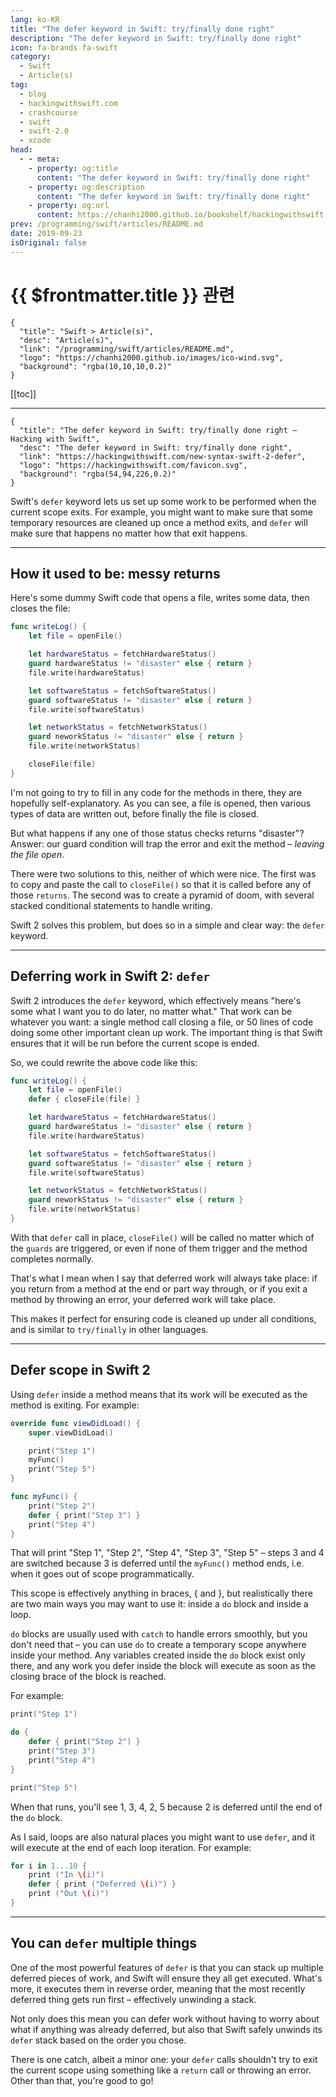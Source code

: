 ```yaml
---
lang: ko-KR
title: "The defer keyword in Swift: try/finally done right"
description: "The defer keyword in Swift: try/finally done right"
icon: fa-brands fa-swift
category:
  - Swift
  - Article(s)
tag: 
  - blog
  - hackingwithswift.com
  - crashcourse
  - swift
  - swift-2.0
  - xcode
head:
  - - meta:
    - property: og:title
      content: "The defer keyword in Swift: try/finally done right"
    - property: og:description
      content: "The defer keyword in Swift: try/finally done right"
    - property: og:url
      content: https://chanhi2000.github.io/bookshelf/hackingwithswift.com/new-syntax-swift-2-defer.html
prev: /programming/swift/articles/README.md
date: 2019-09-23
isOriginal: false
---
```


# {{ $frontmatter.title }} 관련

```component VPCard
{
  "title": "Swift > Article(s)",
  "desc": "Article(s)",
  "link": "/programming/swift/articles/README.md",
  "logo": "https://chanhi2000.github.io/images/ico-wind.svg",
  "background": "rgba(10,10,10,0.2)"
}
```

[[toc]]

---

```component VPCard
{
  "title": "The defer keyword in Swift: try/finally done right – Hacking with Swift",
  "desc": "The defer keyword in Swift: try/finally done right",
  "link": "https://hackingwithswift.com/new-syntax-swift-2-defer",
  "logo": "https://hackingwithswift.com/favicon.svg",
  "background": "rgba(54,94,226,0.2)"
}
```

Swift's `defer` keyword lets us set up some work to be performed when the current scope exits. For example, you might want to make sure that some temporary resources are cleaned up once a method exits, and `defer` will make sure that happens no matter how that exit happens.

---

## How it used to be: messy returns

Here's some dummy Swift code that opens a file, writes some data, then closes the file:

```swift
func writeLog() {
    let file = openFile()

    let hardwareStatus = fetchHardwareStatus()
    guard hardwareStatus != "disaster" else { return }
    file.write(hardwareStatus)

    let softwareStatus = fetchSoftwareStatus()
    guard softwareStatus != "disaster" else { return }
    file.write(softwareStatus)

    let networkStatus = fetchNetworkStatus()
    guard neworkStatus != "disaster" else { return }
    file.write(networkStatus)

    closeFile(file)
}
```

I'm not going to try to fill in any code for the methods in there, they are hopefully self-explanatory. As you can see, a file is opened, then various types of data are written out, before finally the file is closed.

But what happens if any one of those status checks returns "disaster"? Answer: our guard condition will trap the error and exit the method – *leaving the file open*.

There were two solutions to this, neither of which were nice. The first was to copy and paste the call to `closeFile()` so that it is called before any of those `returns`. The second was to create a pyramid of doom, with several stacked conditional statements to handle writing.

Swift 2 solves this problem, but does so in a simple and clear way: the `defer` keyword.

---

## Deferring work in Swift 2: `defer`

Swift 2 introduces the `defer` keyword, which effectively means "here's some what I want you to do later, no matter what." That work can be whatever you want: a single method call closing a file, or 50 lines of code doing some other important clean up work. The important thing is that Swift ensures that it will be run before the current scope is ended.

So, we could rewrite the above code like this:

```swift
func writeLog() {
    let file = openFile()
    defer { closeFile(file) }

    let hardwareStatus = fetchHardwareStatus()
    guard hardwareStatus != "disaster" else { return }
    file.write(hardwareStatus)

    let softwareStatus = fetchSoftwareStatus()
    guard softwareStatus != "disaster" else { return }
    file.write(softwareStatus)

    let networkStatus = fetchNetworkStatus()
    guard neworkStatus != "disaster" else { return }
    file.write(networkStatus)
}
```

With that `defer` call in place, `closeFile()` will be called no matter which of the `guards` are triggered, or even if none of them trigger and the method completes normally.

That's what I mean when I say that deferred work will always take place: if you return from a method at the end or part way through, or if you exit a method by throwing an error, your deferred work will take place.

This makes it perfect for ensuring code is cleaned up under all conditions, and is similar to `try/finally` in other languages.

---

## Defer scope in Swift 2

Using `defer` inside a method means that its work will be executed as the method is exiting. For example:

```swift
override func viewDidLoad() {
    super.viewDidLoad()

    print("Step 1")
    myFunc()
    print("Step 5")
}

func myFunc() {
    print("Step 2")
    defer { print("Step 3") }
    print("Step 4")
}
```

That will print "Step 1", "Step 2", "Step 4", "Step 3", "Step 5" – steps 3 and 4 are switched because 3 is deferred until the `myFunc()` method ends, i.e. when it goes out of scope programmatically.

This scope is effectively anything in braces, { and }, but realistically there are two main ways you may want to use it: inside a `do` block and inside a loop.

`do` blocks are usually used with `catch` to handle errors smoothly, but you don't need that – you can use `do` to create a temporary scope anywhere inside your method. Any variables created inside the `do` block exist only there, and any work you defer inside the block will execute as soon as the closing brace of the block is reached.

For example:

```swift
print("Step 1")

do {
    defer { print("Step 2") }
    print("Step 3")
    print("Step 4")
}

print("Step 5")
```

When that runs, you'll see 1, 3, 4, 2, 5 because 2 is deferred until the end of the `do` block.

As I said, loops are also natural places you might want to use `defer`, and it will execute at the end of each loop iteration. For example:

```swift
for i in 1...10 {
    print ("In \(i)")
    defer { print ("Deferred \(i)") }
    print ("Out \(i)")
}
```

---

## You can `defer` multiple things

One of the most powerful features of `defer` is that you can stack up multiple deferred pieces of work, and Swift will ensure they all get executed. What's more, it executes them in reverse order, meaning that the most recently deferred thing gets run first – effectively unwinding a stack.

Not only does this mean you can defer work without having to worry about what if anything was already deferred, but also that Swift safely unwinds its `defer` stack based on the order you chose.

There is one catch, albeit a minor one: your `defer` calls shouldn't try to exit the current scope using something like a `return` call or throwing an error. Other than that, you're good to go!

